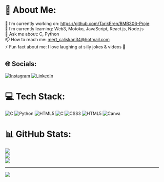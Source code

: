 # 💫 About Me:
🔭 I’m currently working on: https://github.com/TarikEren/BMB306-Proje<br>🌱 I’m currently learning: Web3, Motoko, JavaScript, React.js, Node.js<br>💬 Ask me about: C, Python<br>📫 How to reach me: mert_caliskan34@hotmail.com<br>⚡ Fun fact about me: I love laughing at silly jokes & videos 🤠


## 🌐 Socials:
[![Instagram](https://img.shields.io/badge/Instagram-%23E4405F.svg?logo=Instagram&logoColor=white)](https://instagram.com/mertcaliskan34) [![LinkedIn](https://img.shields.io/badge/LinkedIn-%230077B5.svg?logo=linkedin&logoColor=white)](https://linkedin.com/in/mertcaliskan34) 

# 💻 Tech Stack:
![C](https://img.shields.io/badge/c-%2300599C.svg?style=flat&logo=c&logoColor=white) ![Python](https://img.shields.io/badge/python-3670A0?style=flat&logo=python&logoColor=ffdd54) ![HTML5](https://img.shields.io/badge/html5-%23E34F26.svg?style=flat&logo=html5&logoColor=white) ![C](https://img.shields.io/badge/c-%2300599C.svg?style=flat&logo=c&logoColor=white) ![CSS3](https://img.shields.io/badge/css3-%231572B6.svg?style=flat&logo=css3&logoColor=white) ![HTML5](https://img.shields.io/badge/html5-%23E34F26.svg?style=flat&logo=html5&logoColor=white) ![Canva](https://img.shields.io/badge/Canva-%2300C4CC.svg?style=flat&logo=Canva&logoColor=white)
# 📊 GitHub Stats:
![](https://github-readme-stats.vercel.app/api?username=mertcaliskan34&theme=algolia&hide_border=false&include_all_commits=true&count_private=true)<br/>
![](https://github-readme-streak-stats.herokuapp.com/?user=mertcaliskan34&theme=algolia&hide_border=false)<br/>
![](https://github-readme-stats.vercel.app/api/top-langs/?username=mertcaliskan34&theme=algolia&hide_border=false&include_all_commits=true&count_private=true&layout=compact)

---
[![](https://visitcount.itsvg.in/api?id=mertcaliskan34&icon=0&color=6)](https://visitcount.itsvg.in)

<!-- Proudly created with GPRM ( https://gprm.itsvg.in ) -->
